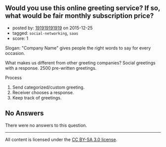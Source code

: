 ## Would you use this online greeting service? If so, what would be fair monthly subscription price?

- posted by: [191919191919](https://stackexchange.com/users/7497560/191919191919) on 2015-12-25
- tagged: `social-networking`, `saas`
- score: 1

Slogan:
"Company Name" gives people the right words to say for every occasion.

What makes us different from other greeting companies?
Social greetings with a response.
2500 pre-written greetings.

Process
1. Send categorized/custom greeting.
2. Receiver chooses a response.
3. Keep track of greetings.

## No Answers

There were no answers to this question.


---

All content is licensed under the [CC BY-SA 3.0 license](https://creativecommons.org/licenses/by-sa/3.0/).
